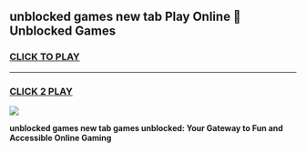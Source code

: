 
## unblocked games new tab Play Online 👋 Unblocked Games
<h3>
<a href="https://premium.freeplayer.one?title=unblocked_games_new_tab&ref=19F">CLICK TO PLAY</a></h3>
<hr>

<h3>
<a href="https://premium.freeplayer.one?title=unblocked_games_new_tab&ref=19F">CLICK 2 PLAY</a>
  
</h3>

<a href="https://premium.freeplayer.one?title=unblocked_games_new_tab&ref=19F"><img src="https://clearcache.store/games.png"></a>


**unblocked games new tab games unblocked: Your Gateway to Fun and Accessible Online Gaming**
